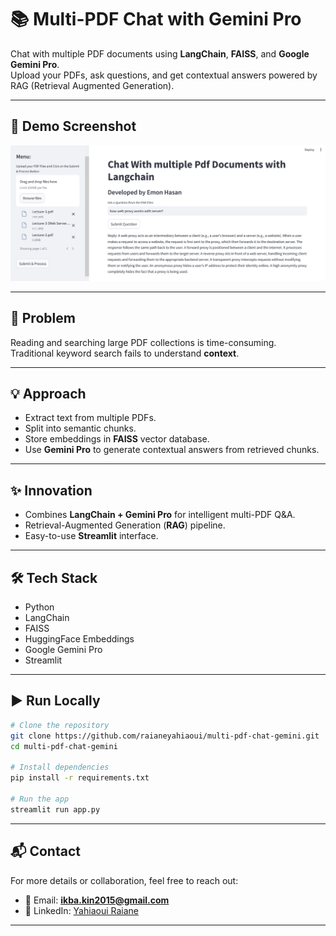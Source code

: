 # 📚 Multi-PDF Chat with Gemini Pro

Chat with multiple PDF documents using **LangChain**, **FAISS**, and **Google Gemini Pro**.  
Upload your PDFs, ask questions, and get contextual answers powered by RAG (Retrieval Augmented Generation).

---

## 📸 Demo Screenshot
![Chat With Multiple PDFs](assets/Chat%20With%20multiple%20Pdf%20Documents%20with%20Langchain.png)


---

## 🚀 Problem
Reading and searching large PDF collections is time-consuming.  
Traditional keyword search fails to understand **context**.

---

## 💡 Approach
- Extract text from multiple PDFs.
- Split into semantic chunks.
- Store embeddings in **FAISS** vector database.
- Use **Gemini Pro** to generate contextual answers from retrieved chunks.

---

## ✨ Innovation
- Combines **LangChain + Gemini Pro** for intelligent multi-PDF Q&A.
- Retrieval-Augmented Generation (**RAG**) pipeline.
- Easy-to-use **Streamlit** interface.

---

## 🛠️ Tech Stack
- Python
- LangChain
- FAISS
- HuggingFace Embeddings
- Google Gemini Pro
- Streamlit

---

## ▶️ Run Locally

```bash
# Clone the repository
git clone https://github.com/raianeyahiaoui/multi-pdf-chat-gemini.git
cd multi-pdf-chat-gemini

# Install dependencies
pip install -r requirements.txt

# Run the app
streamlit run app.py
```

---

## 📬 Contact

For more details or collaboration, feel free to reach out:

* 📧 Email: **[ikba.kin2015@gmail.com](mailto:ikba.kin2015@gmail.com)**
* 🔗 LinkedIn: [Yahiaoui Raiane](https://www.linkedin.com/in/yahiaoui-raiane-253911262/)

---

